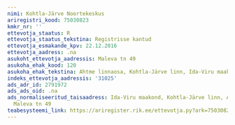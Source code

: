 ```yaml
---
nimi: Kohtla-Järve Noortekeskus
ariregistri_kood: 75030823
kmkr_nr: ''
ettevotja_staatus: R
ettevotja_staatus_tekstina: Registrisse kantud
ettevotja_esmakande_kpv: 22.12.2016
ettevotja_aadress: .na
asukoht_ettevotja_aadressis: Maleva tn 49
asukoha_ehak_kood: 120
asukoha_ehak_tekstina: Ahtme linnaosa, Kohtla-Järve linn, Ida-Viru maakond
indeks_ettevotja_aadressis: '31025'
ads_adr_id: 2791972
ads_ads_oid: .na
ads_normaliseeritud_taisaadress: Ida-Viru maakond, Kohtla-Järve linn, Ahtme linnaosa,
  Maleva tn 49
teabesysteemi_link: https://ariregister.rik.ee/ettevotja.py?ark=75030823&ref=rekvisiidid
---
```

